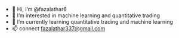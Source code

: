 - 👋 Hi, I’m @fazalathar6
- 👀 I’m interested in machine learning and quantitative trading 
- 🌱 I’m currently learning quantitative trading and machine learning
- 📫 connect fazalathar337@gmail.com

<!---
fazalathar6/fazalathar6 is a ✨ special ✨ repository because its `README.md` (this file) appears on your GitHub profile.
You can click the Preview link to take a look at your changes.
--->
